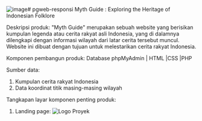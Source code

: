 ![image](https://github.com/elvinaardhana/pgweb-responsi/assets/121331274/db146e01-5efb-4f5e-93ce-037e47ca7811)# pgweb-responsi
Myth Guide : Exploring the Heritage of Indonesian Folklore


Deskripsi produk:
"Myth Guide" merupakan sebuah website yang berisikan kumpulan legenda atau cerita rakyat asli Indonesia, 
yang di dalamnya dilengkapi dengan informasi wilayah dari latar cerita tersebut muncul.
Website ini dibuat dengan tujuan untuk melestarikan cerita rakyat Indonesia.

Komponen pembangun produk:
Database phpMyAdmin | HTML |CSS |PHP

Sumber data:
1. Kumpulan cerita rakyat Indonesia
2. Data koordinat titik masing-masing wilayah
   
Tangkapan layar komponen penting produk:
1. Landing page:
   ![Logo Proyek](.foto/landing.jpg)
   




